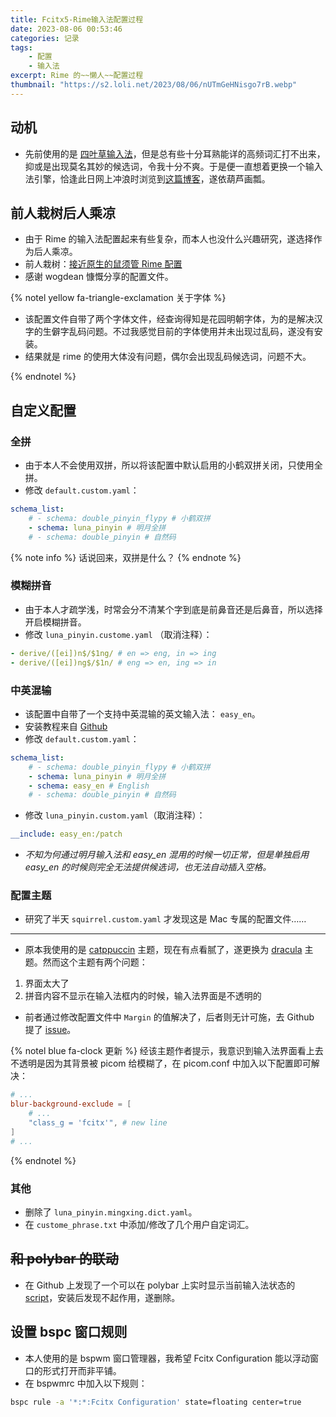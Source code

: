 ```yaml
---
title: Fcitx5-Rime输入法配置过程
date: 2023-08-06 00:53:46
categories: 记录
tags:
    - 配置
    - 输入法
excerpt: Rime 的~~懒人~~配置过程
thumbnail: "https://s2.loli.net/2023/08/06/nUTmGeHNisgo7rB.webp"
---
```


## 动机

-   先前使用的是 [四叶草输入法](https://github.com/fkxxyz/rime-cloverpinyin)，但是总有些十分耳熟能详的高频词汇打不出来，抑或是出现莫名其妙的候选词，令我十分不爽。于是便一直想着更换一个输入法引擎，恰逢此日网上冲浪时浏览到[这篇博客](https://blacksand.top/2021/10/18/fcitx5-rime%E4%B8%AA%E4%BA%BA%E9%85%8D%E7%BD%AE%E4%BB%A5%E5%8F%8A%E8%B8%A9%E5%9D%91%E7%82%B9%E8%A7%A3%E5%86%B3%E7%AE%80%E8%A6%81/)，遂依葫芦画瓢。

## 前人栽树后人乘凉

-   由于 Rime 的输入法配置起来有些复杂，而本人也没什么兴趣研究，遂选择作为后人乘凉。
-   前人栽树：[接近原生的鼠须管 Rime 配置](https://github.com/wongdean/rime-settings)
-   感谢 wogdean 慷慨分享的配置文件。

{% notel yellow fa-triangle-exclamation 关于字体 %}

-   该配置文件自带了两个字体文件，经查询得知是花园明朝字体，为的是解决汉字的生僻字乱码问题。不过我感觉目前的字体使用并未出现过乱码，遂没有安装。
-   结果就是 rime 的使用大体没有问题，偶尔会出现乱码候选词，问题不大。

{% endnotel %}

## 自定义配置

### 全拼

-   由于本人不会使用双拼，所以将该配置中默认启用的小鹤双拼关闭，只使用全拼。
-   修改 `default.custom.yaml`：

```yaml
schema_list:
    # - schema: double_pinyin_flypy # 小鹤双拼
    - schema: luna_pinyin # 明月全拼
    # - schema: double_pinyin # 自然码
```

{% note info  %}
话说回来，双拼是什么？
{% endnote %}

### 模糊拼音

-   由于本人才疏学浅，时常会分不清某个字到底是前鼻音还是后鼻音，所以选择开启模糊拼音。
-   修改 `luna_pinyin.custome.yaml` （取消注释）：

```yaml
- derive/([ei])n$/$1ng/ # en => eng, in => ing
- derive/([ei])ng$/$1n/ # eng => en, ing => in
```

### 中英混输

-   该配置中自带了一个支持中英混输的英文输入法： `easy_en`。
-   安装教程来自 [Github](https://github.com/BlindingDark/rime-easy-en#%E6%89%8B%E5%8A%A8%E5%AE%89%E8%A3%85-easy_en)
-   修改 `default.custom.yaml`：

```yaml
schema_list:
    # - schema: double_pinyin_flypy # 小鹤双拼
    - schema: luna_pinyin # 明月全拼
    - schema: easy_en # English
    # - schema: double_pinyin # 自然码
```

-   修改 `luna_pinyin.custom.yaml`（取消注释）：

```yaml
__include: easy_en:/patch
```

-   _不知为何通过明月输入法和 easy_en 混用的时候一切正常，但是单独启用 easy_en 的时候则完全无法提供候选词，也无法自动插入空格。_

### 配置主题

-   研究了半天 `squirrel.custom.yaml` 才发现这是 Mac 专属的配置文件……

---

-   原本我使用的是 [catppuccin](https://github.com/catppuccin/fcitx5) 主题，现在有点看腻了，遂更换为 [dracula](https://github.com/drbbr/fcitx5-dracula-theme) 主题。然而这个主题有两个问题：

1. 界面太大了
2. 拼音内容不显示在输入法框内的时候，输入法界面是不透明的

-   前者通过修改配置文件中 `Margin` 的值解决了，后者则无计可施，去 Github 提了 [issue](https://github.com/drbbr/fcitx5-dracula-theme/issues/5)。

{% notel blue fa-clock 更新 %}
经该主题作者提示，我意识到输入法界面看上去不透明是因为其背景被 picom 给模糊了，在 picom.conf 中加入以下配置即可解决：

```conf
# ...
blur-background-exclude = [
    # ...
    "class_g = 'fcitx'", # new line
]
# ...
```

{% endnotel %}

### 其他

-   删除了 `luna_pinyin.mingxing.dict.yaml`。
-   在 `custome_phrase.txt` 中添加/修改了几个用户自定词汇。

## ~~和 polybar 的联动~~

-   在 Github 上发现了一个可以在 polybar 上实时显示当前输入法状态的 [script](https://github.com/RRRRRm/polybar-fcitx5-script)，安装后发现不起作用，遂删除。

## 设置 bspc 窗口规则

-   本人使用的是 bspwm 窗口管理器，我希望 Fcitx Configuration 能以浮动窗口的形式打开而非平铺。
-   在 bspwmrc 中加入以下规则：

```bash
bspc rule -a '*:*:Fcitx Configuration' state=floating center=true
```
